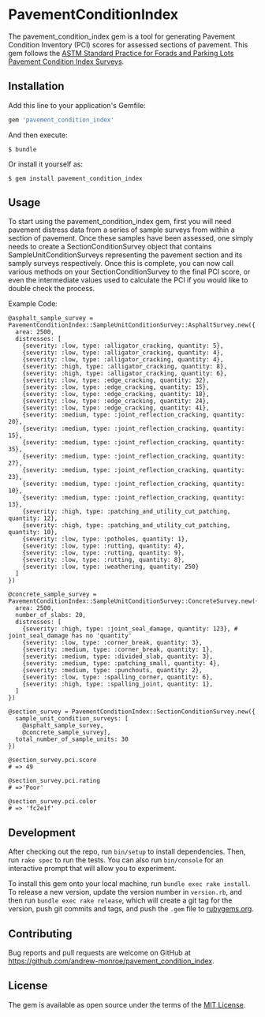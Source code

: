 # PavementConditionIndex

The pavement_condition_index gem is a tool for generating Pavement Condition Inventory (PCI) scores for assessed sections of pavement. This gem follows the [ASTM Standard Practice for Forads and Parking Lots Pavement Condition Index Surveys](https://www.astm.org/Standards/D6433.htm).

## Installation

Add this line to your application's Gemfile:

```ruby
gem 'pavement_condition_index'
```

And then execute:

    $ bundle

Or install it yourself as:

    $ gem install pavement_condition_index

## Usage

To start using the pavement_condition_index gem, first you will need pavement distress data from a series of sample surveys from within a section of pavement. Once these samples have been assessed, one simply needs to create a SectionConditionSurvey object that contains SampleUnitConditionSurveys representing the pavement section and its samply surveys respectively. Once this is complete, you can now call various methods on your SectionConditionSurvey to the final PCI score, or even the intermediate values used to calculate the PCI if you would like to double check the process.

Example Code:
```
@asphalt_sample_survey = PavementConditionIndex::SampleUnitConditionSurvey::AsphaltSurvey.new({
  area: 2500,
  distresses: [
    {severity: :low, type: :alligator_cracking, quantity: 5},
    {severity: :low, type: :alligator_cracking, quantity: 4},
    {severity: :low, type: :alligator_cracking, quantity: 4},
    {severity: :high, type: :alligator_cracking, quantity: 8},
    {severity: :high, type: :alligator_cracking, quantity: 6},
    {severity: :low, type: :edge_cracking, quantity: 32},
    {severity: :low, type: :edge_cracking, quantity: 15},
    {severity: :low, type: :edge_cracking, quantity: 18},
    {severity: :low, type: :edge_cracking, quantity: 24},
    {severity: :low, type: :edge_cracking, quantity: 41},
    {severity: :medium, type: :joint_reflection_cracking, quantity: 20},
    {severity: :medium, type: :joint_reflection_cracking, quantity: 15},
    {severity: :medium, type: :joint_reflection_cracking, quantity: 35},
    {severity: :medium, type: :joint_reflection_cracking, quantity: 27},
    {severity: :medium, type: :joint_reflection_cracking, quantity: 23},
    {severity: :medium, type: :joint_reflection_cracking, quantity: 10},
    {severity: :medium, type: :joint_reflection_cracking, quantity: 13},
    {severity: :high, type: :patching_and_utility_cut_patching, quantity: 12},
    {severity: :high, type: :patching_and_utility_cut_patching, quantity: 10},
    {severity: :low, type: :potholes, quantity: 1},
    {severity: :low, type: :rutting, quantity: 4},
    {severity: :low, type: :rutting, quantity: 9},
    {severity: :low, type: :rutting, quantity: 8},
    {severity: :low, type: :weathering, quantity: 250}
  ]
})

@concrete_sample_survey = PavementConditionIndex::SampleUnitConditionSurvey::ConcreteSurvey.new({
  area: 2500,
  number_of_slabs: 20,
  distresses: [
    {severity: :high, type: :joint_seal_damage, quantity: 123}, # joint_seal_damage has no 'quantity'
    {severity: :low, type: :corner_break, quantity: 3},
    {severity: :medium, type: :corner_break, quantity: 1},
    {severity: :medium, type: :divided_slab, quantity: 3},
    {severity: :medium, type: :patching_small, quantity: 4},
    {severity: :medium, type: :punchouts, quantity: 2},
    {severity: :low, type: :spalling_corner, quantity: 6},
    {severity: :high, type: :spalling_joint, quantity: 1},
  ]
})

@section_survey = PavementConditionIndex::SectionConditionSurvey.new({
  sample_unit_condition_surveys: [
    @asphalt_sample_survey,
    @concrete_sample_survey],
  total_number_of_sample_units: 30
})

@section_survey.pci.score
# => 49

@section_survey.pci.rating
# =>'Poor'

@section_survey.pci.color
# => 'fc2e1f'
```
## Development

After checking out the repo, run `bin/setup` to install dependencies. Then, run `rake spec` to run the tests. You can also run `bin/console` for an interactive prompt that will allow you to experiment.

To install this gem onto your local machine, run `bundle exec rake install`. To release a new version, update the version number in `version.rb`, and then run `bundle exec rake release`, which will create a git tag for the version, push git commits and tags, and push the `.gem` file to [rubygems.org](https://rubygems.org).

## Contributing

Bug reports and pull requests are welcome on GitHub at https://github.com/andrew-monroe/pavement_condition_index.

## License

The gem is available as open source under the terms of the [MIT License](http://opensource.org/licenses/MIT).
